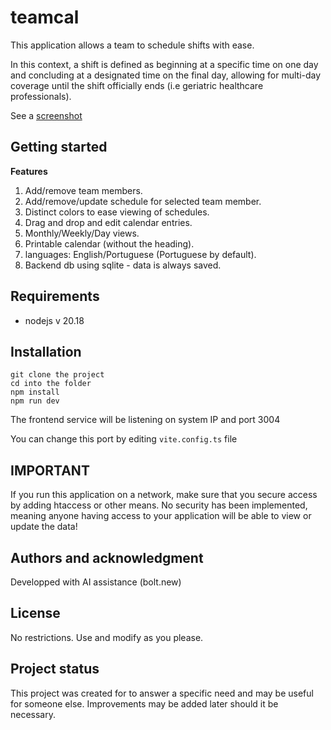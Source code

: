 # teamcal

This application allows a team to schedule shifts with ease.

In this context, a shift is defined as beginning at a specific time on one day and concluding at a designated time on the final day, allowing for multi-day coverage until the shift officially ends (i.e geriatric healthcare professionals).

See a [screenshot](https://src.drenlia.dev/devs/teamcal/-/blob/master/Team-Scheduler-ScreenShot.png)

## Getting started

**Features**
1. Add/remove team members.
1. Add/remove/update schedule for selected team member.
1. Distinct colors to ease viewing of schedules.
1. Drag and drop and edit calendar entries.
1. Monthly/Weekly/Day views.
1. Printable calendar (without the heading).
1. languages: English/Portuguese (Portuguese by default).
1. Backend db using sqlite - data is always saved.

## Requirements

- nodejs v 20.18

## Installation

```
git clone the project
cd into the folder
npm install
npm run dev
```
The frontend service will be listening on system IP and port 3004

You can change this port by editing `vite.config.ts` file

## IMPORTANT

If you run this application on a network, make sure that you secure access by adding htaccess or other means.
No security has been implemented, meaning anyone having access to your application will be able to view or update the data!

## Authors and acknowledgment
Developped with AI assistance (bolt.new)

## License
No restrictions.  Use and modify as you please.

## Project status
This project was created for to answer a specific need and may be useful for someone else.  Improvements may be added later should it be necessary.

